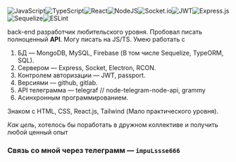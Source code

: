 ![JavaScript](https://img.shields.io/badge/javascript-%23323330.svg?style=for-the-badge&logo=javascript&logoColor=%23F7DF1E)![TypeScript](https://img.shields.io/badge/typescript-%23007ACC.svg?style=for-the-badge&logo=typescript&logoColor=white)![React](https://img.shields.io/badge/react-%2320232a.svg?style=for-the-badge&logo=react&logoColor=%2361DAFB)![NodeJS](https://img.shields.io/badge/node.js-6DA55F?style=for-the-badge&logo=node.js&logoColor=white)![Socket.io](https://img.shields.io/badge/Socket.io-black?style=for-the-badge&logo=socket.io&badgeColor=010101)![JWT](https://img.shields.io/badge/JWT-black?style=for-the-badge&logo=JSON%20web%20tokens)![Express.js](https://img.shields.io/badge/express.js-%23404d59.svg?style=for-the-badge&logo=express&logoColor=%2361DAFB)![Sequelize](https://img.shields.io/badge/Sequelize-52B0E7?style=for-the-badge&logo=Sequelize&logoColor=white)![ESLint](https://img.shields.io/badge/ESLint-4B3263?style=for-the-badge&logo=eslint&logoColor=white)

back-end разработчик любительского уровня. Пробовал писать полноценный <b>API</b>. Могу писать на JS/TS. Умею работать с
1) БД — MongoDB, MySQL, Firebase (В том числе Sequelize, TypeORM, SQL).
2) Сервером — Express, Socket, Electron, RCON.
3) Контролем авторизации — JWT, passport.
4) Версиями — github, gitlab.
5) API телеграмма — telegraf   // node-telegram-node-api, grammy
6) Асинхронным программированием.

Знаком с HTML, CSS, React.js, Tailwind (Мало практического уровня).

<i>Как цель</i>, хотелось бы поработать в дружном коллективе и получить любой ценный опыт

<h3>Связь со мной через телеграмм — <code>impuLssse666</code></h3>
